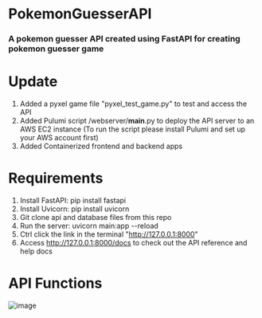 # PokemonGuesserAPI
### A pokemon guesser API created using FastAPI for creating pokemon guesser game
# Update 
1. Added a pyxel game file "pyxel_test_game.py" to test and access the API
2. Added Pulumi script /webserver/__main__.py to deploy the API server to an AWS EC2 instance (To run the script please install Pulumi and set up your AWS account first)  
3. Added Containerized frontend and backend apps
# Requirements
1. Install FastAPI: pip install fastapi
2. Install Uvicorn: pip install uvicorn
3. Git clone api and database files from this repo
4. Run the server: uvicorn main:app --reload
5. Ctrl click the link in the terminal "http://127.0.0.1:8000"
6. Access http://127.0.0.1:8000/docs to check out the API reference and help docs

# API Functions
![image](https://user-images.githubusercontent.com/101837585/167082316-6e05e9c8-caec-4d15-897d-d2da6119fc36.png)
